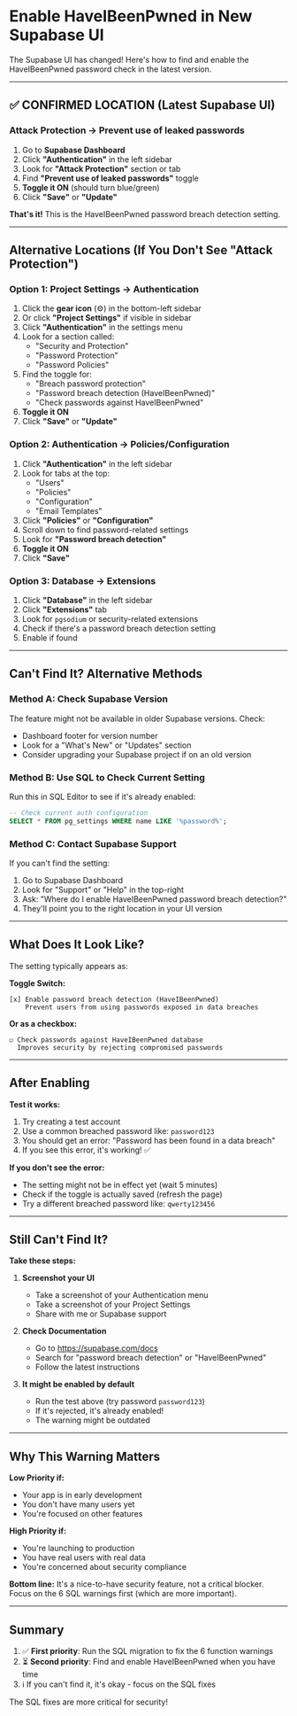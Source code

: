 # Enable HaveIBeenPwned in New Supabase UI

The Supabase UI has changed! Here's how to find and enable the HaveIBeenPwned password check in the latest version.

---

## ✅ CONFIRMED LOCATION (Latest Supabase UI)

### Attack Protection → Prevent use of leaked passwords

1. Go to **Supabase Dashboard**
2. Click **"Authentication"** in the left sidebar
3. Look for **"Attack Protection"** section or tab
4. Find **"Prevent use of leaked passwords"** toggle
5. **Toggle it ON** (should turn blue/green)
6. Click **"Save"** or **"Update"**

**That's it!** This is the HaveIBeenPwned password breach detection setting.

---

## Alternative Locations (If You Don't See "Attack Protection")

### Option 1: Project Settings → Authentication

1. Click the **gear icon** (⚙️) in the bottom-left sidebar
2. Or click **"Project Settings"** if visible in sidebar
3. Click **"Authentication"** in the settings menu
4. Look for a section called:
   - "Security and Protection"
   - "Password Protection"
   - "Password Policies"
5. Find the toggle for:
   - "Breach password protection"
   - "Password breach detection (HaveIBeenPwned)"
   - "Check passwords against HaveIBeenPwned"
6. **Toggle it ON**
7. Click **"Save"** or **"Update"**

### Option 2: Authentication → Policies/Configuration

1. Click **"Authentication"** in the left sidebar
2. Look for tabs at the top:
   - "Users"
   - "Policies"
   - "Configuration"
   - "Email Templates"
3. Click **"Policies"** or **"Configuration"**
4. Scroll down to find password-related settings
5. Look for **"Password breach detection"**
6. **Toggle it ON**
7. Click **"Save"**

### Option 3: Database → Extensions

1. Click **"Database"** in the left sidebar
2. Click **"Extensions"** tab
3. Look for `pgsodium` or security-related extensions
4. Check if there's a password breach detection setting
5. Enable if found

---

## Can't Find It? Alternative Methods

### Method A: Check Supabase Version

The feature might not be available in older Supabase versions. Check:
- Dashboard footer for version number
- Look for a "What's New" or "Updates" section
- Consider upgrading your Supabase project if on an old version

### Method B: Use SQL to Check Current Setting

Run this in SQL Editor to see if it's already enabled:

```sql
-- Check current auth configuration
SELECT * FROM pg_settings WHERE name LIKE '%password%';
```

### Method C: Contact Supabase Support

If you can't find the setting:
1. Go to Supabase Dashboard
2. Look for "Support" or "Help" in the top-right
3. Ask: "Where do I enable HaveIBeenPwned password breach detection?"
4. They'll point you to the right location in your UI version

---

## What Does It Look Like?

The setting typically appears as:

**Toggle Switch:**
```
[x] Enable password breach detection (HaveIBeenPwned)
    Prevent users from using passwords exposed in data breaches
```

**Or as a checkbox:**
```
☑ Check passwords against HaveIBeenPwned database
  Improves security by rejecting compromised passwords
```

---

## After Enabling

**Test it works:**
1. Try creating a test account
2. Use a common breached password like: `password123`
3. You should get an error: "Password has been found in a data breach"
4. If you see this error, it's working! ✅

**If you don't see the error:**
- The setting might not be in effect yet (wait 5 minutes)
- Check if the toggle is actually saved (refresh the page)
- Try a different breached password like: `qwerty123456`

---

## Still Can't Find It?

**Take these steps:**

1. **Screenshot your UI**
   - Take a screenshot of your Authentication menu
   - Take a screenshot of your Project Settings
   - Share with me or Supabase support

2. **Check Documentation**
   - Go to https://supabase.com/docs
   - Search for "password breach detection" or "HaveIBeenPwned"
   - Follow the latest instructions

3. **It might be enabled by default**
   - Run the test above (try password `password123`)
   - If it's rejected, it's already enabled!
   - The warning might be outdated

---

## Why This Warning Matters

**Low Priority if:**
- Your app is in early development
- You don't have many users yet
- You're focused on other features

**High Priority if:**
- You're launching to production
- You have real users with real data
- You're concerned about security compliance

**Bottom line:** It's a nice-to-have security feature, not a critical blocker. Focus on the 6 SQL warnings first (which are more important).

---

## Summary

1. ✅ **First priority**: Run the SQL migration to fix the 6 function warnings
2. ⏳ **Second priority**: Find and enable HaveIBeenPwned when you have time
3. ℹ️ If you can't find it, it's okay - focus on the SQL fixes

The SQL fixes are more critical for security!
